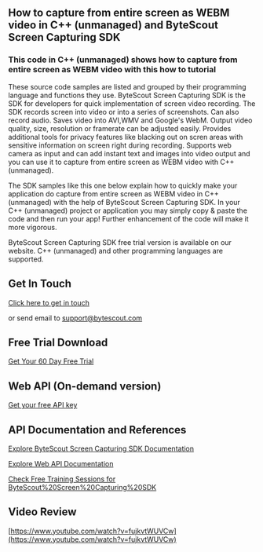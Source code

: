## How to capture from entire screen as WEBM video in C++ (unmanaged) and ByteScout Screen Capturing SDK

### This code in C++ (unmanaged) shows how to capture from entire screen as WEBM video with this how to tutorial

These source code samples are listed and grouped by their programming language and functions they use. ByteScout Screen Capturing SDK is the SDK for developers for quick implementation of screen video recording. The SDK records screen into video or into a series of screenshots. Can also record audio. Saves video into AVI,WMV and Google's WebM. Output video quality, size, resolution or framerate can be adjusted easily. Provides additional tools for privacy features like blacking out on scren areas with sensitive information on screen right during recording. Supports web camera as input and can add instant text and images into video output and you can use it to capture from entire screen as WEBM video with C++ (unmanaged).

The SDK samples like this one below explain how to quickly make your application do capture from entire screen as WEBM video in C++ (unmanaged) with the help of ByteScout Screen Capturing SDK. In your C++ (unmanaged) project or application you may simply copy & paste the code and then run your app! Further enhancement of the code will make it more vigorous.

ByteScout Screen Capturing SDK free trial version is available on our website. C++ (unmanaged) and other programming languages are supported.

## Get In Touch

[Click here to get in touch](https://bytescout.zendesk.com/hc/en-us/requests/new?subject=ByteScout%20Screen%20Capturing%20SDK%20Question)

or send email to [support@bytescout.com](mailto:support@bytescout.com?subject=ByteScout%20Screen%20Capturing%20SDK%20Question) 

## Free Trial Download

[Get Your 60 Day Free Trial](https://bytescout.com/download/web-installer?utm_source=github-readme)

## Web API (On-demand version)

[Get your free API key](https://pdf.co/documentation/api?utm_source=github-readme)

## API Documentation and References

[Explore ByteScout Screen Capturing SDK Documentation](https://bytescout.com/documentation/index.html?utm_source=github-readme)

[Explore Web API Documentation](https://pdf.co/documentation/api?utm_source=github-readme)

[Check Free Training Sessions for ByteScout%20Screen%20Capturing%20SDK](https://academy.bytescout.com/)

## Video Review

[https://www.youtube.com/watch?v=fujkvtWUVCw](https://www.youtube.com/watch?v=fujkvtWUVCw)